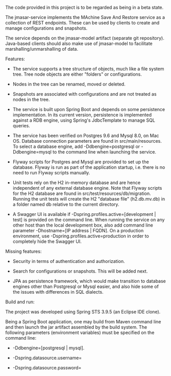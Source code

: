 The code provided in this project is to be regarded as being in a beta state.

The jmasar-service implements the MAchine Save And Restore service as a collection
of REST endpoints. These can be used by clients to create and manage configurations and
snapshots. 

The service depends on the jmasar-model artifact (separate git repository). 
Java-based clients should also make use of jmasar-model to facilitate 
marshalling/unmarshalling of data.

Features:

* The service supports a tree structure of objects, much like a file system tree. 
Tree node objects are either "folders" or configurations. 

* Nodes in the tree can be renamed, moved or deleted. 

* Snapshots are associated with configurations and are not treated as nodes in
the tree.

* The service is built upon Spring Boot and depends on some persistence 
implementation. In its current version, persistence is implemented against
a RDB engine, using Spring's JdbcTemplate to manage SQL queries.

* The service has been verified on Postgres 9.6 and Mysql 8.0, on Mac OS. Database 
connection parameters are found in src/main/resources. To select a database engine, add
-Ddbengine=postgresql or -Ddbengine=mysql to the command line when launching
the service.

* Flyway scripts for Postgres and Mysql are provided to set up the database. 
Flyway is run as part of the application startup, i.e. there is no need to 
run Flyway scripts manually.

* Unit tests rely on the H2 in-memory database and are hence independent of any
external database engine. Note that Flyway scripts for the H2 database are found
in src/test/resources/db/migration. Running the unit tests will create the H2
"database file" (h2.db.mv.db) in a folder named db relative to the current directory.

* A Swagger UI is available if -Dspring.profiles.active=[development | test] is
provided on the command line.
When running the service on any other host than the local development box, also
add command line parameter -Dhostname=[IP address | FQDN]. On a production 
environment, use -Dspring.profiles.active=production in order to completely
hide the Swagger UI.

Missing features:

* Security in terms of authentication and authorization.

* Search for configurations or snapshots. This will be added next.

* JPA as persistence framework, which would make transition to database engines
other than Postgresql or Mysql easier, and also hide some of the issues with
differences in SQL dialects.

Build and run:

The project was developed using Spring STS 3.9.5 (an Eclipse IDE clone).

Being a Spring Boot application, one may build from Maven command line and 
then launch the jar artifact assembled by the build system. The following 
parameters (environment variables) must be specified on the command line:

* -Ddbengine=[postgresql | mysql]. 

* -Dspring.datasource.username=<DB user name>

* -Dspring.datasource.password=<DB password>

